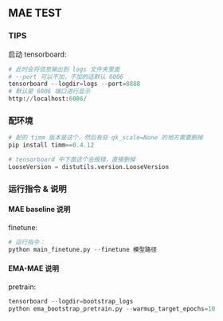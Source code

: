 ## MAE TEST


### TIPS 

启动 tensorboard: 

```python 
# 此时会将信息输出到 logs 文件夹里面
# --port 可以不加，不加的话默认 6006 
tensorboard --logdir=logs --port=8888
# 默认是 6006 端口进行显示
http://localhost:6006/
```



### 配环境 

```python
# 配的 timm 版本是这个，然后有些 qk_scale=None 的地方需要删掉 
pip install timm==0.4.12

# tensorboard 中下面这个会报错，直接删掉 
LooseVersion = distutils.version.LooseVersion
```


### 运行指令 & 说明 


#### MAE baseline 说明 

finetune: 
```python
# 运行指令：
python main_finetune.py --finetune 模型路径 
```


#### EMA-MAE 说明 
pretrain:
```python 
tensorboard --logdir=bootstrap_logs
python ema_bootstrap_pretrain.py --warmup_target_epochs=10 
```
  